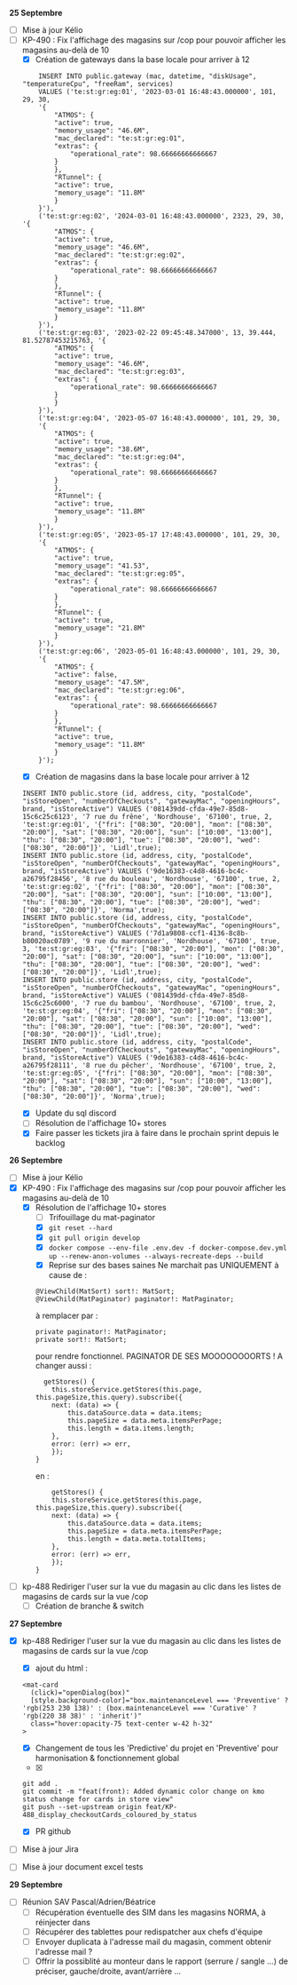 **25 Septembre**
- [ ] Mise à jour Kélio
- [ ] KP-490 : Fix l'affichage des magasins sur /cop pour pouvoir afficher les magasins au-delà de 10
    - [x] Création de gateways dans la base locale pour arriver à 12
    ```
        INSERT INTO public.gateway (mac, datetime, "diskUsage", "temperatureCpu", "freeRam", services)
        VALUES ('te:st:gr:eg:01', '2023-03-01 16:48:43.000000', 101, 29, 30,
        '{
            "ATMOS": {
            "active": true,
            "memory_usage": "46.6M",
            "mac_declared": "te:st:gr:eg:01",
            "extras": {
                "operational_rate": 98.66666666666667
            }
            },
            "RTunnel": {
            "active": true,
            "memory_usage": "11.8M"
            }
        }'),
        ('te:st:gr:eg:02', '2024-03-01 16:48:43.000000', 2323, 29, 30, '{
            "ATMOS": {
            "active": true,
            "memory_usage": "46.6M",
            "mac_declared": "te:st:gr:eg:02",
            "extras": {
                "operational_rate": 98.66666666666667
            }
            },
            "RTunnel": {
            "active": true,
            "memory_usage": "11.8M"
            }
        }'),
        ('te:st:gr:eg:03', '2023-02-22 09:45:48.347000', 13, 39.444, 81.52787453215763, '{
            "ATMOS": {
            "active": true,
            "memory_usage": "46.6M",
            "mac_declared": "te:st:gr:eg:03",
            "extras": {
                "operational_rate": 98.66666666666667
            }
            }
        }'),
        ('te:st:gr:eg:04', '2023-05-07 16:48:43.000000', 101, 29, 30,
        '{
            "ATMOS": {
            "active": true,
            "memory_usage": "38.6M",
            "mac_declared": "te:st:gr:eg:04",
            "extras": {
                "operational_rate": 98.66666666666667
            }
            },
            "RTunnel": {
            "active": true,
            "memory_usage": "11.8M"
            }
        }'),
        ('te:st:gr:eg:05', '2023-05-17 17:48:43.000000', 101, 29, 30,
        '{
            "ATMOS": {
            "active": true,
            "memory_usage": "41.53",
            "mac_declared": "te:st:gr:eg:05",
            "extras": {
                "operational_rate": 98.66666666666667
            }
            },
            "RTunnel": {
            "active": true,
            "memory_usage": "21.8M"
            }
        }'),
        ('te:st:gr:eg:06', '2023-05-01 16:48:43.000000', 101, 29, 30,
        '{
            "ATMOS": {
            "active": false,
            "memory_usage": "47.5M",
            "mac_declared": "te:st:gr:eg:06",
            "extras": {
                "operational_rate": 98.66666666666667
            }
            },
            "RTunnel": {
            "active": true,
            "memory_usage": "11.8M"
            }
        }');
    ```
    - [x] Création de magasins dans la base locale pour arriver à 12
    ```
    INSERT INTO public.store (id, address, city, "postalCode", "isStoreOpen", "numberOfCheckouts", "gatewayMac", "openingHours", brand, "isStoreActive") VALUES ('081439dd-cfda-49e7-85d8-15c6c25c6123', '7 rue du frêne', 'Nordhouse', '67100', true, 2, 'te:st:gr:eg:01', '{"fri": ["08:30", "20:00"], "mon": ["08:30", "20:00"], "sat": ["08:30", "20:00"], "sun": ["10:00", "13:00"], "thu": ["08:30", "20:00"], "tue": ["08:30", "20:00"], "wed": ["08:30", "20:00"]}', 'Lidl',true);
    INSERT INTO public.store (id, address, city, "postalCode", "isStoreOpen", "numberOfCheckouts", "gatewayMac", "openingHours", brand, "isStoreActive") VALUES ('9de16383-c4d8-4616-bc4c-a26795f28456', '8 rue du bouleau', 'Nordhouse', '67100', true, 2, 'te:st:gr:eg:02', '{"fri": ["08:30", "20:00"], "mon": ["08:30", "20:00"], "sat": ["08:30", "20:00"], "sun": ["10:00", "13:00"], "thu": ["08:30", "20:00"], "tue": ["08:30", "20:00"], "wed": ["08:30", "20:00"]}', 'Norma',true);
    INSERT INTO public.store (id, address, city, "postalCode", "isStoreOpen", "numberOfCheckouts", "gatewayMac", "openingHours", brand, "isStoreActive") VALUES ('7d1a9808-ccf1-4136-8c8b-b80020ac0789', '9 rue du marronnier', 'Nordhouse', '67100', true, 3, 'te:st:gr:eg:03', '{"fri": ["08:30", "20:00"], "mon": ["08:30", "20:00"], "sat": ["08:30", "20:00"], "sun": ["10:00", "13:00"], "thu": ["08:30", "20:00"], "tue": ["08:30", "20:00"], "wed": ["08:30", "20:00"]}', 'Lidl',true);
    INSERT INTO public.store (id, address, city, "postalCode", "isStoreOpen", "numberOfCheckouts", "gatewayMac", "openingHours", brand, "isStoreActive") VALUES ('081439dd-cfda-49e7-85d8-15c6c25c6000', '7 rue du bambou', 'Nordhouse', '67100', true, 2, 'te:st:gr:eg:04', '{"fri": ["08:30", "20:00"], "mon": ["08:30", "20:00"], "sat": ["08:30", "20:00"], "sun": ["10:00", "13:00"], "thu": ["08:30", "20:00"], "tue": ["08:30", "20:00"], "wed": ["08:30", "20:00"]}', 'Lidl',true);
    INSERT INTO public.store (id, address, city, "postalCode", "isStoreOpen", "numberOfCheckouts", "gatewayMac", "openingHours", brand, "isStoreActive") VALUES ('9de16383-c4d8-4616-bc4c-a26795f28111', '8 rue du pêcher', 'Nordhouse', '67100', true, 2, 'te:st:gr:eg:05', '{"fri": ["08:30", "20:00"], "mon": ["08:30", "20:00"], "sat": ["08:30", "20:00"], "sun": ["10:00", "13:00"], "thu": ["08:30", "20:00"], "tue": ["08:30", "20:00"], "wed": ["08:30", "20:00"]}', 'Norma',true);
    ```
    - [x] Update du sql discord
    - [ ] Résolution de l'affichage 10+ stores
    - [x] Faire passer les tickets jira à faire dans le prochain sprint depuis le backlog

**26 Septembre**
- [ ] Mise à jour Kélio
- [x] KP-490 : Fix l'affichage des magasins sur /cop pour pouvoir afficher les magasins au-delà de 10
    - [x] Résolution de l'affichage 10+ stores
        - [ ] Trifouillage du mat-paginator
        - [x] ```git reset --hard```
        - [x] ```git pull origin develop```
        - [x] ```docker compose --env-file .env.dev -f docker-compose.dev.yml up --renew-anon-volumes --always-recreate-deps --build```
        - [x] Reprise sur des bases saines
        Ne marchait pas UNIQUEMENT à cause de :
        ```
        @ViewChild(MatSort) sort!: MatSort;
        @ViewChild(MatPaginator) paginator!: MatPaginator;
        ```
        à remplacer par : 
        ```
        private paginator!: MatPaginator;
        private sort!: MatSort;
        ```
        pour rendre fonctionnel.
        PAGINATOR DE SES MOOOOOOOORTS ! 
        A changer aussi : 
        ```
          getStores() {
            this.storeService.getStores(this.page, this.pageSize,this.query).subscribe({
            next: (data) => {
                this.dataSource.data = data.items;
                this.pageSize = data.meta.itemsPerPage;
                this.length = data.items.length;
            },
            error: (err) => err,
            });
        }
        ```
        en : 
        ```
            getStores() {
            this.storeService.getStores(this.page, this.pageSize,this.query).subscribe({
            next: (data) => {
                this.dataSource.data = data.items;
                this.pageSize = data.meta.itemsPerPage;
                this.length = data.meta.totalItems;
            },
            error: (err) => err,
            });
        }
        ```
- [ ] kp-488 Rediriger l'user sur la vue du magasin au clic dans les listes de magasins de cards sur la vue /cop
    - [ ] Création de branche & switch

**27 Septembre** 
- [x] kp-488 Rediriger l'user sur la vue du magasin au clic dans les listes de magasins de cards sur la vue /cop
    - [x] ajout du html : 
    ```
    <mat-card 
      (click)="openDialog(box)"
      [style.background-color]="box.maintenanceLevel === 'Preventive' ? 'rgb(253 230 138)' : (box.maintenanceLevel === 'Curative' ? 'rgb(220 38 38)' : 'inherit')"
      class="hover:opacity-75 text-center w-42 h-32"
    >
    ```
    - [x] Changement de tous les 'Predictive' du projet en 'Preventive' pour harmonisation & fonctionnement global
    - [x] 
    ```
    git add .  
    git commit -m "feat(front): Added dynamic color change on kmo status change for cards in store view"
    git push --set-upstream origin feat/KP-488_display_checkoutCards_coloured_by_status  
    ```
    - [x] PR github
- [ ] Mise à jour Jira
- [ ] Mise à jour document excel tests


**29 Septembre**
- [ ] Réunion SAV Pascal/Adrien/Béatrice
    - [ ] Récupération éventuelle des SIM dans les magasins NORMA, à réinjecter dans 
    - [ ] Récupérer des tablettes pour redispatcher aux chefs d'équipe
    - [ ] Envoyer duplicata à l'adresse mail du magasin, comment obtenir l'adresse mail ?
    - [ ] Offrir la possiblité au monteur dans le rapport (serrure / sangle ...) de préciser, gauche/droite, avant/arrière ...